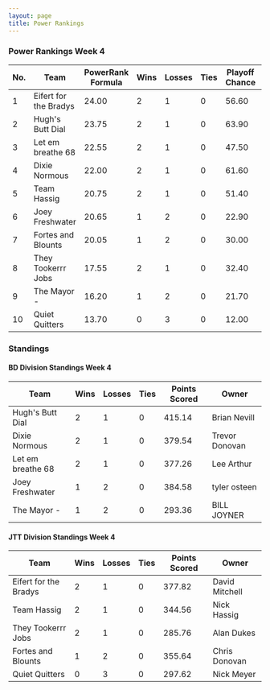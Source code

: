```yaml
---
layout: page
title: Power Rankings
---
```


### Power Rankings Week 4

|   No. | Team                   |   PowerRank Formula |   Wins |   Losses |   Ties |   Playoff Chance |   Points Scored | Owner           |
|-------|------------------------|---------------------|--------|----------|--------|------------------|-----------------|-----------------|
|     1 | Eifert  for the Bradys |               24.00 |      2 |        1 |      0 |            56.60 |          377.82 | David Mitchell  |
|     2 | Hugh's  Butt Dial      |               23.75 |      2 |        1 |      0 |            63.90 |          415.14 | Brian Nevill    |
|     3 | Let em breathe 68      |               22.55 |      2 |        1 |      0 |            47.50 |          377.26 | Lee Arthur      |
|     4 | Dixie Normous          |               22.00 |      2 |        1 |      0 |            61.60 |          379.54 | Trevor  Donovan |
|     5 | Team  Hassig           |               20.75 |      2 |        1 |      0 |            51.40 |          344.56 | Nick Hassig     |
|     6 | Joey Freshwater        |               20.65 |      1 |        2 |      0 |            22.90 |          384.58 | tyler osteen    |
|     7 | Fortes and Blounts     |               20.05 |      1 |        2 |      0 |            30.00 |          355.64 | Chris Donovan   |
|     8 | They Tookerrr Jobs     |               17.55 |      2 |        1 |      0 |            32.40 |          285.76 | Alan Dukes      |
|     9 | The Mayor -            |               16.20 |      1 |        2 |      0 |            21.70 |          293.36 | BILL JOYNER     |
|    10 | Quiet Quitters         |               13.70 |      0 |        3 |      0 |            12.00 |          297.62 | Nick Meyer      |


### Standings

#### BD Division Standings Week 4

| Team              |   Wins |   Losses |   Ties |   Points Scored | Owner           |
|-------------------|--------|----------|--------|-----------------|-----------------|
| Hugh's  Butt Dial |      2 |        1 |      0 |          415.14 | Brian Nevill    |
| Dixie Normous     |      2 |        1 |      0 |          379.54 | Trevor  Donovan |
| Let em breathe 68 |      2 |        1 |      0 |          377.26 | Lee Arthur      |
| Joey Freshwater   |      1 |        2 |      0 |          384.58 | tyler osteen    |
| The Mayor -       |      1 |        2 |      0 |          293.36 | BILL JOYNER     |


#### JTT Division Standings Week 4

| Team                   |   Wins |   Losses |   Ties |   Points Scored | Owner          |
|------------------------|--------|----------|--------|-----------------|----------------|
| Eifert  for the Bradys |      2 |        1 |      0 |          377.82 | David Mitchell |
| Team  Hassig           |      2 |        1 |      0 |          344.56 | Nick Hassig    |
| They Tookerrr Jobs     |      2 |        1 |      0 |          285.76 | Alan Dukes     |
| Fortes and Blounts     |      1 |        2 |      0 |          355.64 | Chris Donovan  |
| Quiet Quitters         |      0 |        3 |      0 |          297.62 | Nick Meyer     |


